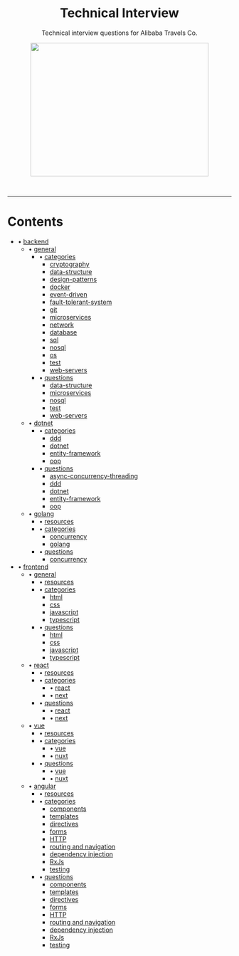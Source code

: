 <h1 align="center">
    Technical Interview
</h1>

<p align="center">
    Technical interview questions for Alibaba Travels Co.
</p>

<p align="center">
    <img src="./interview.png" width="400" height="300" />
</p>

</br>

---

# Contents

- • [backend](./backend)
    - • [general](./backend/general)
        - • [categories](./backend/general/categories)
            -  [cryptography](./backend/general/categories/cryptography.md)
            -  [data-structure](./backend/general/categories/data-structure.md)
            -  [design-patterns](./backend/general/categories/design-patterns.md)
            -  [docker](./backend/general/categories/docker.md)
            -  [event-driven](./backend/general/categories/event-driven.md)
            -  [fault-tolerant-system](./backend/general/categories/fault-tolerant-system.md)
            -  [git](./backend/general/categories/git.md)
            -  [microservices](./backend/general/categories/microservices.md)
            -  [network](./backend/general/categories/network.md)
            -  [database](./backend/general/categories/database.md)
            -  [sql](./backend/general/categories/sql.md)
            -  [nosql](./backend/general/categories/nosql.md)
            -  [os](./backend/general/categories/os.md)
            -  [test](./backend/general/categories/test.md)
            -  [web-servers](./backend/general/categories/web-servers.md)
        - • [questions](./backend/general/questions)
            - [data-structure](./backend/general/questions/data-structure.md)
            - [microservices](./backend/general/questions/microservices.md)
            - [nosql](./backend/general/questions/nosql.md)
            - [test](./backend/general/questions/test.md)
            - [web-servers](./backend/general/questions/web-servers.md)
    - • [dotnet](./backend/dotnet)
        - • [categories](./backend/dotnet/categories)
            - [ddd](./backend/dotnet/categories/ddd.md)
            - [dotnet](./backend/dotnet/categories/dotnet.md)
            - [entity-framework](./backend/dotnet/categories/entity-framework.md)
            - [oop](./backend/dotnet/categories/oop.md)
        - • [questions](./backend/dotnet/questions)
            - [async-concurrency-threading](./backend/dotnet/questions/async-concurrency-threading.md)
            - [ddd](./backend/dotnet/questions/ddd.md)
            - [dotnet](./backend/dotnet/questions/dotnet.md)
            - [entity-framework](./backend/dotnet/questions/entity-framework.md)
            - [oop](./backend/dotnet/questions/oop.md)
    - • [golang](./backend/golang)
        - • [resources](./backend/golang/resources.md)
        - • [categories](./backend/golang/categories)
            - [concurrency](./backend/golang/categories/concurrency.md)
            - [golang](./backend/golang/categories/golang.md)
        - • [questions](./backend/golang/questions)
            - [concurrency](./backend/golang/questions/concurrency.md)
- • [frontend](./frontend)
    - • [general](./frontend/general)
        - • [resources](./frontend/general/resources.md)
        - • [categories](./frontend/general/categories)
            - [html](./frontend/general/categories/html.md)
            - [css](./frontend/general/categories/css.md)
            - [javascript](./frontend/general/categories/javascript.md)
            - [typescript](./frontend/general/categories/typescript.md)
        - • [questions](./frontend/general/questions)
            - [html](./frontend/general/questions/html.md)
            - [css](./frontend/general/questions/css.md)
            - [javascript](./frontend/general/questions/javascript.md)
            - [typescript](./frontend/general/questions/typescript.md)
    - • [react](./frontend/react)
        - • [resources](./frontend/react/resources.md)
        - • [categories](./frontend/react/categories/)
            - • [react](./frontend/react/categories/react.md)
            - • [next](./frontend/react/categories/next.md)
        - • [questions](./frontend/react/questions/)
            - • [react](./frontend/react/questions/react.md)
            - • [next](./frontend/react/questions/next.md)
    - • [vue](./frontend/vue)
        - • [resources](./frontend/vue/resources.md)
        - • [categories](./frontend/vue/categories/)
            - • [vue](./frontend/vue/categories/vue.md)
            - • [nuxt](./frontend/vue/categories/nuxt.md)
        - • [questions](./frontend/vue/questions/)
            - • [vue](./frontend/vue/questions/vue.md)
            - • [nuxt](./frontend/vue/questions/nuxt.md)
    - • [angular](./frontend/angular)
        - • [resources](./frontend/angular/resources.md)
        - • [categories](./frontend/angular/categories/)
            -  [components](./frontend/angular/categories/components.md)
            -  [templates](./frontend/angular/categories/templates.md)
            -  [directives](./frontend/angular/categories/directives.md)
            -  [forms](./frontend/angular/categories/forms.md)
            -  [HTTP](./frontend/angular/categories/http.md)
            -  [routing and navigation](./frontend/angular/categories/routing.md)
            -  [dependency injection](./frontend/angular/categories/dependency-injection.md)
            -  [RxJs](./frontend/angular/categories/rxjs.md)
            -  [testing](./frontend/angular/categories/testing.md)
        - • [questions](./frontend/vue/questions/)
            -  [components](./frontend/angular/questions/components.md)
            -  [templates](./frontend/angular/questions/templates.md)
            -  [directives](./frontend/angular/questions/directives.md)
            -  [forms](./frontend/angular/questions/forms.md)
            -  [HTTP](./frontend/angular/questions/http.md)
            -  [routing and navigation](./frontend/angular/questions/routing.md)
            -  [dependency injection](./frontend/angular/questions/dependency-injection.md)
            -  [RxJs](./frontend/angular/questions/rxjs.md)
            -  [testing](./frontend/angular/questions/testing.md)